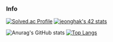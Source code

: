 ### Info


[![Solved.ac Profile](http://mazassumnida.wtf/api/v2/generate_badge?boj=yhs03043)](https://solved.ac/yhs03043/) [![jeonghak's 42 stats](https://badge42.herokuapp.com/api/stats/jeonghak?privacyEmail=true)](https://github.com/JaeSeoKim/badge42)

![Anurag's GitHub stats](https://github-readme-stats.vercel.app/api?username=jjeonghak&theme=graywhite&show_icons=true)  [![Top Langs](https://github-readme-stats.vercel.app/api/top-langs/?username=jjeonghak)](https://github.com/anuraghazra/github-readme-stats)

<!--
**jjeonghak/jjeonghak* is a ✨ _special_ ✨ repository because its `README.md` (this file) appears on your GitHub profile.

Here are some ideas to get you started:

- 🔭 I’m currently working on ...
- 🌱 I’m currently learning ...
- 👯 I’m looking to collaborate on ...
- 🤔 I’m looking for help with ...
- 💬 Ask me about ...
- 📫 How to reach me: ...
- 😄 Pronouns: ...
- ⚡ Fun fact: ...
-->
